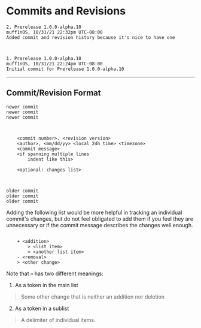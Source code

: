 # Commits and Revisions



	2. Prerelease 1.0.0-alpha.10
	muff1nOS, 10/31/21 22:32pm UTC-08:00
	Added commit and revision history because it's nice to have one



	1. Prerelease 1.0.0-alpha.10
	muff1nOS, 10/31/21 22:24pm UTC-08:00
	Initial commit for Prerelease 1.0.0-alpha.10



--------------------------------------------------------------------------------

## Commit/Revision Format

```
newer commit
newer commit
newer commit



	<commit number>. <revision version>
	<author>, <mm/dd/yy> <local 24h time> <timezone>
	<commit message>
	<if spanning multiple lines
		indent like this>

	<optional: changes list>



older commit
older commit
older commit

```

Adding the following list would be more helpful in tracking an individual
commit's changes, but do not feel obligated to add them if you feel they are
unnecessary or if the commit message describes the changes well enough.

```

	+ <addition>
		> <list item>
		> <another list item>
	- <removal>
	> <other change>

```

Note that `>` has two different meanings:

1. As a token in the main list
> Some other change that is neither an addition nor deletion

2. As a token in a sublist
> A delimiter of individual items.